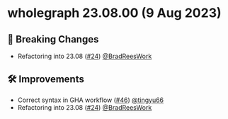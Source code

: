 # wholegraph 23.08.00 (9 Aug 2023)

## 🚨 Breaking Changes

- Refactoring into 23.08 ([#24](https://github.com/rapidsai/wholegraph/pull/24)) [@BradReesWork](https://github.com/BradReesWork)

## 🛠️ Improvements

- Correct syntax in GHA workflow ([#46](https://github.com/rapidsai/wholegraph/pull/46)) [@tingyu66](https://github.com/tingyu66)
- Refactoring into 23.08 ([#24](https://github.com/rapidsai/wholegraph/pull/24)) [@BradReesWork](https://github.com/BradReesWork)


